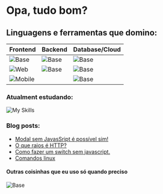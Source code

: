 # Opa, tudo bom? 

## Linguagens e ferramentas que domino:
| Frontend | Backend | Database/Cloud |
|----------|---------|-----------|
|![Base](https://skillicons.dev/icons?i=linux,github&perline=3)        |![Base](https://skillicons.dev/icons?i=nodejs,express)   |![Base](https://skillicons.dev/icons?i=heroku,netlify)   |
|![Web](https://skillicons.dev/icons?i=typescript,react,nextjs)                     |![Base](https://skillicons.dev/icons?i=python)           |![Base](https://skillicons.dev/icons?i=firebase)   |   
|![Mobile](https://skillicons.dev/icons?i=flutter)                             |                                                         |![Base](https://skillicons.dev/icons?i=sqlite,postgres)   |
  
  
### Atualment estudando:
![My Skills](https://skillicons.dev/icons?i=java,docker,electron,jest,gcp,redux,mongodb)


### Blog posts:
<!-- BLOG-POST-LIST:START -->
- [Modal sem JavasSript é possível sim!](https://pllara.medium.com/modal-sem-javassript-%C3%A9-poss%C3%ADvel-sim-57f8c7e7f5da?source=rss-54eeae4f7ec6------2)
- [O que raios é HTTP?](https://pllara.medium.com/o-que-raios-%C3%A9-http-2253511490bc?source=rss-54eeae4f7ec6------2)
- [Como fazer um switch sem javascript.](https://pllara.medium.com/como-fazer-um-switch-sem-javascript-a5b25981a21f?source=rss-54eeae4f7ec6------2)
- [Comandos linux](https://pllara.medium.com/comandos-linux-4db7307c17b7?source=rss-54eeae4f7ec6------2)
<!-- BLOG-POST-LIST:END -->

#### Outras coisinhas que eu uso só quando preciso
![Base](https://skillicons.dev/icons?i=premiere,photoshop,wordpress)  
